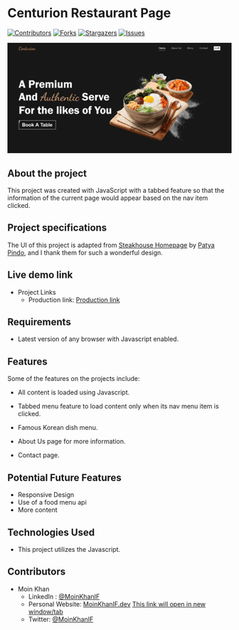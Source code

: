 # Centurion Restaurant Page

[![Contributors][contributors-shield]][contributors-url]
[![Forks][forks-shield]][forks-url]
[![Stargazers][stars-shield]][stars-url]
[![Issues][issues-shield]][issues-url]

![Centurion Restaurant Page](./homescreenshot.jpg)

## About the project

This project was created with JavaScript with a tabbed feature so that the information of the current page would appear based on the nav item clicked.

## Project specifications

The UI of this project is adapted from [Steakhouse Homepage](https://dribbble.com/shots/5640147-Steakhouse-Homepage) by [Patya Pindo](https://dribbble.com/patyapindo), and I thank them for such a wonderful design.

## Live demo link

- Project Links
  - Production link: [Production link](https://mk-restaurant-page.netlify.app/)

## Requirements

- Latest version of any browser with Javascript enabled.

## Features

Some of the features on the projects include:

- All content is loaded using Javascript.

- Tabbed menu feature to load content only when its nav menu item is clicked.

- Famous Korean dish menu.

- About Us page for more information.

- Contact page.

## Potential Future Features

  - Responsive Design
  - Use of a food menu api
  - More content

## Technologies Used

- This project utilizes the Javascript.

## Contributors

- Moin Khan
  - LinkedIn : [@MoinKhanIF](https://www.linkedin.com/in/moinkhanif/)
  - Personal Website: [MoinKhanIF.dev](https://moinkhanif.dev) <a href="https://moinkhanif.dev" onclick="window.open(this.href); return false;" onkeypress="window.open(this.href); return false;">This link will open in new window/tab</a>
  - Twitter: [@MoinKhanIF](https://twitter.com/MoinKhanIF)

<!-- MARKDOWN LINKS & IMAGES -->

[contributors-shield]: https://img.shields.io/github/contributors/moinkhanif/restaurantPage.svg?style=flat-square
[contributors-url]: https://github.com/moinkhanif/restaurantPage/graphs/contributors
[forks-shield]: https://img.shields.io/github/forks/moinkhanif/restaurantPage.svg?style=flat-square
[forks-url]: https://github.com/moinkhanif/restaurantPage/network/members
[stars-shield]: https://img.shields.io/github/stars/moinkhanif/restaurantPage.svg?style=flat-square
[stars-url]: https://github.com/moinkhanif/restaurantPage/stargazers
[issues-shield]: https://img.shields.io/github/issues/moinkhanif/restaurantPage.svg?style=flat-square
[issues-url]: https://github.com/moinkhanif/restaurantPage/issues
